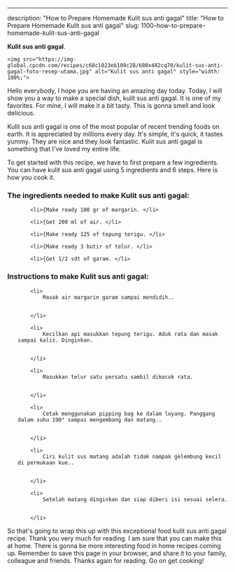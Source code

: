 ---
description: "How to Prepare Homemade Kulit sus anti gagal"
title: "How to Prepare Homemade Kulit sus anti gagal"
slug: 1100-how-to-prepare-homemade-kulit-sus-anti-gagal

<p>
	<strong>Kulit sus anti gagal</strong>. 
	
</p>
<p>
	
	<img src="https://img-global.cpcdn.com/recipes/c68c1023eb109c28/680x482cq70/kulit-sus-anti-gagal-foto-resep-utama.jpg" alt="Kulit sus anti gagal" style="width: 100%;">
	
	
</p>
<p>
	Hello everybody, I hope you are having an amazing day today. Today, I will show you a way to make a special dish, kulit sus anti gagal. It is one of my favorites. For mine, I will make it a bit tasty. This is gonna smell and look delicious.
</p>
	
<p>
	Kulit sus anti gagal is one of the most popular of recent trending foods on earth. It is appreciated by millions every day. It's simple, it's quick, it tastes yummy. They are nice and they look fantastic. Kulit sus anti gagal is something that I've loved my entire life.
</p>
<p>
	
</p>

<p>
To get started with this recipe, we have to first prepare a few ingredients. You can have kulit sus anti gagal using 5 ingredients and 6 steps. Here is how you cook it.
</p>

<h3>The ingredients needed to make Kulit sus anti gagal:</h3>

<ol>
	
		<li>{Make ready 100 gr of margarin. </li>
	
		<li>{Get 200 ml of air. </li>
	
		<li>{Make ready 125 of tepung terigu. </li>
	
		<li>{Make ready 3 butir of telur. </li>
	
		<li>{Get 1/2 sdt of garam. </li>
	
</ol>
<p>
	
</p>

<h3>Instructions to make Kulit sus anti gagal:</h3>

<ol>
	
		<li>
			Masak air margarin garam sampai mendidih..
			
			
		</li>
	
		<li>
			Kecilkan api masukkan tepung terigu. Aduk rata dan masak sampai kalis. Dinginkan.
			
			
		</li>
	
		<li>
			Masukkan telur satu persatu sambil dikocok rata.
			
			
		</li>
	
		<li>
			Cetak menggunakan pipping bag ke dalam loyang. Panggang dalam suhu 190° sampai mengembang dan matang..
			
			
		</li>
	
		<li>
			Ciri kulit sus matang adalah tidak nampak gelembung kecil di permukaan kue..
			
			
		</li>
	
		<li>
			Setelah matang dinginkan dan siap diberi isi sesuai selera.
			
			
		</li>
	
</ol>

<p>
	
</p>

<p>
	So that's going to wrap this up with this exceptional food kulit sus anti gagal recipe. Thank you very much for reading. I am sure that you can make this at home. There is gonna be more interesting food in home recipes coming up. Remember to save this page in your browser, and share it to your family, colleague and friends. Thanks again for reading. Go on get cooking!
</p>

